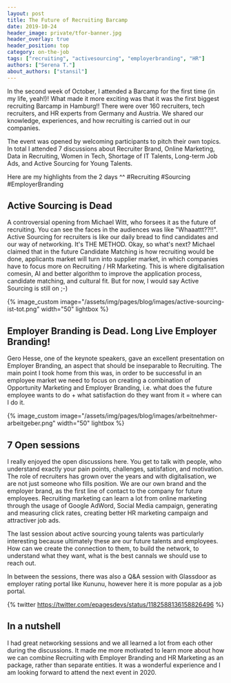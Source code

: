 ```yaml
---
layout: post
title: The Future of Recruiting Barcamp
date: 2019-10-24
header_image: private/tfor-banner.jpg
header_overlay: true
header_position: top
category: on-the-job
tags: ["recruiting", "activesourcing", "employerbranding", "HR"]
authors: ["Serena T."]
about_authors: ["stansil"]
---
```


In the second week of October, I attended a Barcamp for the first time (in my life, yeah!)! What made it more exciting was that it was the first biggest recruiting Barcamp in Hamburg!!
There were over 160 recruiters, tech recruiters, and HR experts from Germany and Austria.
We shared our knowledge, experiences, and how recruiting is carried out in our companies. 

The event was opened by welcoming participants to pitch their own topics.
In total I attended 7 discussions about Recruiter Brand, Online Marketing, Data in Recruiting, Women in Tech, Shortage of IT Talents, Long-term Job Ads, and Active Sourcing for Young Talents. 

Here are my highlights from the 2 days ^^  #Recruiting #Sourcing #EmployerBranding

## Active Sourcing is Dead
A controversial opening from Michael Witt, who forsees it as the future of recruiting.
You can see the faces in the audiences was like "Whaaattt??!!". 
Active Sourcing for recruiters is like our daily bread to find candidates and our way of networking.
It's THE METHOD. 
Okay, so what's next?
Michael claimed that in the future Candidate Matching is how recruiting would be done, applicants market will turn into supplier market, in which companies have to focus more on Recruiting / HR Marketing.
This is where digitalisation comesin, AI and better algorithm to improve the application process, candidate matching, and cultural fit. 
But for now, I would say Active Sourcing is still on ;-)

{% image_custom image="/assets/img/pages/blog/images/active-sourcing-ist-tot.png" width="50" lightbox %}  

## Employer Branding is Dead. Long Live Employer Branding!
Gero Hesse, one of the keynote speakers, gave an excellent presentation on Employer Branding, an aspect that should be inseparable to Recruiting.
The main point I took home from this was, in order to be successful in an employee market we need to focus on creating a combination of Opportunity Marketing and Employer Branding, i.e. what does the future employee wants to do + what satisfaction do they want from it = where can I do it.

{% image_custom image="/assets/img/pages/blog/images/arbeitnehmer-arbeitgeber.png" width="50" lightbox %}

## 7 Open sessions
I really enjoyed the open discussions here.
You get to talk with people, who understand exactly your pain points, challenges, satisfation, and motivation.
The role of recruiters has grown over the years and with digitalisation, we are not just someone who fills position.
We are our own brand and the employer brand, as the first line of contact to the company for future employees.
Recruiting marketing can learn a lot from online marketing through the usage of Google AdWord, Social Media campaign, generating and measuring click rates, creating better HR marketing campaign and attractiver job ads.

The last session about active sourcing young talents was particularly interesting because ultimately these are our future talents and employees.
How can we create the connection to them, to build the network, to understand what they want, what is the best cannals we should use to reach out. 

In between the sessions, there was also a Q&A session with Glassdoor as employer rating portal like Kununu, however here it is more popular as a job portal.

{% twitter https://twitter.com/epagesdevs/status/1182588136158826496 %}

## In a nutshell 
I had great networking sessions and we all learned a lot from each other during the discussions.
It made me more motivated to learn more about how we can combine Recruiting with Employer Branding and HR Marketing as an package, rather than separate entities.
It was a wonderful experience and I am looking forward to attend the next event in 2020.    
